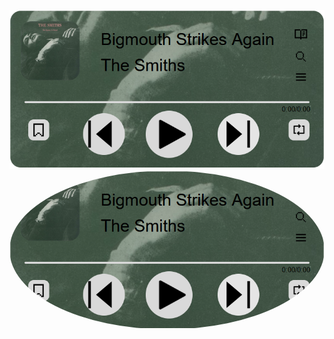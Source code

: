 ![Alt Text](static/player_icons/screenshotPlayer.png)
<img src="static/player_icons/screenshotPlayer.png" alt="screenshot" style="border-radius: 50%;" />
